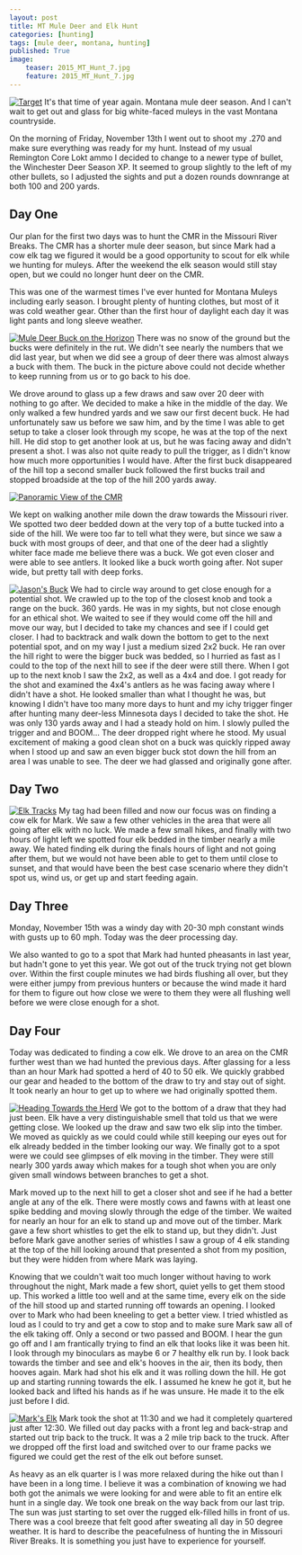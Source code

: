 ```yaml
---
layout: post
title: MT Mule Deer and Elk Hunt
categories: [hunting]
tags: [mule deer, montana, hunting]
published: True
image:
    teaser: 2015_MT_Hunt_7.jpg
    feature: 2015_MT_Hunt_7.jpg
---
```


<a href="/images/2015_MT_Hunt_16.jpg" data-lightbox="2015 Mule Deer Hunt" data-title="Target"><img class="floatright" src="/images/2015_MT_Hunt_16.jpg" alt="Target"></a>
It's that time of year again. Montana mule deer season. And I can't wait to get out and glass for big white-faced muleys in the vast Montana countryside.

On the morning of Friday, November 13th I went out to shoot my .270 and make sure everything was ready for my hunt. Instead of my usual Remington Core Lokt ammo I decided to change to a newer type of bullet, the Winchester Deer Season XP. It seemed to group slightly to the left of my other bullets, so I adjusted the sights and put a dozen rounds downrange at both 100 and 200 yards.

## Day One
Our plan for the first two days was to hunt the CMR in the Missouri River Breaks. The CMR has a shorter mule deer season, but since Mark had a cow elk tag we figured it would be a good opportunity to scout for elk while we hunting for muleys. After the weekend the elk season would still stay open, but we could no longer hunt deer on the CMR.

This was one of the warmest times I've ever hunted for Montana Muleys including early season. I brought plenty of hunting clothes, but most of it was cold weather gear. Other than the first hour of daylight each day it was light pants and long sleeve weather.

<a href="/images/2015_MT_Hunt_3.jpg" data-lightbox="2015 Mule Deer Hunt" data-title="Mule Deer Buck on the Horizon"><img class="centered" src="/images/2015_MT_Hunt_3.jpg" alt="Mule Deer Buck on the Horizon"></a>
There was no snow of the ground but the bucks were definitely in the rut. We didn't see nearly the numbers that we did last year, but when we did see a group of deer there was almost always a buck with them. The buck in the picture above could not decide whether to keep running from us or to go back to his doe.

We drove around to glass up a few draws and saw over 20 deer with nothing to go after. We decided to make a hike in the middle of the day. We only walked a few hundred yards and we saw our first decent buck. He had unfortunately saw us before we saw him, and by the time I was able to get setup to take a closer look through my scope, he was at the top of the next hill. He did stop to get another look at us, but he was facing away and didn't present a shot. I was also not quite ready to pull the trigger, as I didn't know how much more opportunities I would have. After the first buck disappeared of the hill top a second smaller buck followed the first bucks trail and stopped broadside at the top of the hill 200 yards away.

<a href="/images/2015_MT_Hunt_18.jpg" data-lightbox="2015 Mule Deer Hunt" data-title="Panoramic View of the CMR"><img class="centered" src="/images/2015_MT_Hunt_18.jpg" alt="Panoramic View of the CMR"></a>

We kept on walking another mile down the draw towards the Missouri river. We spotted two deer bedded down at the very top of a butte tucked into a side of the hill. We were too far to tell what they were, but since we saw a buck with most groups of deer, and that one of the deer had a slightly whiter face made me believe there was a buck. We got even closer and were able to see antlers. It looked like a buck worth going after. Not super wide, but pretty tall with deep forks.

<a href="/images/2015_MT_Hunt_19.jpeg" data-lightbox="2015 Mule Deer Hunt" data-title="Jason's Buck"><img class="floatright" src="/images/2015_MT_Hunt_19.jpeg" alt="Jason's Buck"></a>
We had to circle way around to get close enough for a potential shot. We crawled up to the top of the closest knob and took a range on the buck. 360 yards. He was in my sights, but not close enough for an ethical shot. We waited to see if they would come off the hill and move our way, but I decided to take my chances and see if I could get closer. I had to backtrack and walk down the bottom to get to the next potential spot, and on my way I just a medium sized 2x2 buck. He ran over the hill right to were the bigger buck was bedded, so I hurried as fast as I could to the top of the next hill to see if the deer were still there. When I got up to the next knob I saw the 2x2, as well as a 4x4 and doe. I got ready for the shot and examined the 4x4's antlers as he was facing away where I didn't have a shot. He looked smaller than what I thought he was, but knowing I didn't have too many more days to hunt and my ichy trigger finger after hunting many deer-less Minnesota days I decided to take the shot. He was only 130 yards away and I had a steady hold on him. I slowly pulled the trigger and and BOOM... The deer dropped right where he stood. My usual excitement of making a good clean shot on a buck was quickly ripped away when I stood up and saw an even bigger buck stot down the hill from an area I was unable to see. The deer we had glassed and originally gone after.

## Day Two

<a href="/images/2015_MT_Hunt_12.jpg" data-lightbox="2015 Mule Deer Hunt" data-title="Elk Tracks"><img class="floatleft" src="/images/2015_MT_Hunt_12.jpg" alt="Elk Tracks"></a>
My tag had been filled and now our focus was on finding a cow elk for Mark. We saw a few other vehicles in the area that were all going after elk with no luck. We made a few small hikes, and finally with two hours of light left we spotted four elk bedded in the timber nearly a mile away. We hated finding elk during the finals hours of light and not going after them, but we would not have been able to get to them until close to sunset, and that would have been the best case scenario where they didn't spot us, wind us, or get up and start feeding again.

## Day Three
Monday, November 15th was a windy day with 20-30 mph constant winds with gusts up to 60 mph. Today was the deer processing day.

We also wanted to go to a spot that Mark had hunted pheasants in last year, but hadn't gone to yet this year. We got out of the truck trying not get blown over. Within the first couple minutes we had birds flushing all over, but they were either jumpy from previous hunters or because the wind made it hard for them to figure out how close we were to them they were all flushing well before we were close enough for a shot.

## Day Four
Today was dedicated to finding a cow elk. We drove to an area on the CMR further west than we had hunted the previous days. After glassing for a less than an hour Mark had spotted a herd of 40 to 50 elk. We quickly grabbed our gear and headed to the bottom of the draw to try and stay out of sight. It took nearly an hour to get up to where we had originally spotted them.

<a href="/images/2015_MT_Hunt_13.jpg" data-lightbox="2015 Mule Deer Hunt" data-title="Heading Towards the Herd"><img class="floatright" src="/images/2015_MT_Hunt_13.jpg" alt="Heading Towards the Herd"></a>
We got to the bottom of a draw that they had just been. Elk have a very distinguishable smell that told us that we were getting close. We looked up the draw and saw two elk slip into the timber. We moved as quickly as we could could while still keeping our eyes out for elk already bedded in the timber looking our way. We finally got to a spot were we could see glimpses of elk moving in the timber. They were still nearly 300 yards away which makes for a tough shot when you are only given small windows between branches to get a shot.

Mark moved up to the next hill to get a closer shot and see if he had a better angle at any of the elk. There were mostly cows and fawns with at least one spike bedding and moving slowly through the edge of the timber. We waited for nearly an hour for an elk to stand up and move out of the timber. Mark gave a few short whistles to get the elk to stand up, but they didn't. Just before Mark gave another series of whistles I saw a group of 4 elk standing at the top of the hill looking around that presented a shot from my position, but they were hidden from where Mark was laying.

Knowing that we couldn't wait too much longer without having to work throughout the night, Mark made a few short, quiet yells to get them stood up. This worked a little too well and at the same time, every elk on the side of the hill stood up and started running off towards an opening. I looked over to Mark who had been kneeling to get a better view. I tried whistled as loud as I could to try and get a cow to stop and to make sure Mark saw all of the elk taking off. Only a second or two passed and BOOM. I hear the gun go off and I am frantically trying to find an elk that looks like it was been hit. I look through my binoculars as maybe 6 or 7 healthy elk run by. I look back towards the timber and see and elk's hooves in the air, then its body, then hooves again. Mark had shot his elk and it was rolling down the hill. He got up and starting running towards the elk. I assumed he knew he got it, but he looked back and lifted his hands as if he was unsure. He made it to the elk just before I did.

<a href="/images/2015_MT_Hunt_14.jpg" data-lightbox="2015 Mule Deer Hunt" data-title="Mark's Elk"><img class="centered" src="/images/2015_MT_Hunt_14.jpg" alt="Mark's Elk"></a>
Mark took the shot at 11:30 and we had it completely quartered just after 12:30. We filled out day packs with a front leg and back-strap and started out trip back to the truck. It was a 2 mile trip back to the truck. After we dropped off the first load and switched over to our frame packs we figured we could get the rest of the elk out before sunset.

As heavy as an elk quarter is I was more relaxed during the hike out than I have been in a long time. I believe it was a combination of knowing we had both got the animals we were looking for and were able to fit an entire elk hunt in a single day. We took one break on the way back from our last trip. The sun was just starting to set over the rugged elk-filled hills in front of us. There was a cool breeze that felt good after sweating all day in 50 degree weather. It is hard to describe the peacefulness of hunting the in Missouri River Breaks. It is something you just have to experience for yourself.